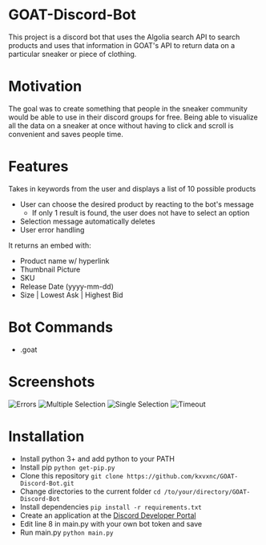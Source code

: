 # GOAT-Discord-Bot
This project is a discord bot that uses the Algolia search API to search products and uses that information in GOAT's API to return data on a particular sneaker or piece of clothing.

# Motivation
The goal was to create something that people in the sneaker community would be able to use in their discord groups for free. Being able to visualize all the data on a sneaker at once without having to click and scroll is convenient and saves people time.

# Features
Takes in keywords from the user and displays a list of 10 possible products
- User can choose the desired product by reacting to the bot's message
  - If only 1 result is found, the user does not have to select an option
- Selection message automatically deletes
- User error handling

It returns an embed with:
- Product name w/ hyperlink
- Thumbnail Picture
- SKU
- Release Date (yyyy-mm-dd)
- Size | Lowest Ask | Highest Bid

# Bot Commands
- .goat <keywords here>

# Screenshots
![Errors](https://github.com/kxvxnc/images/blob/master/goaterror.PNG)
![Multiple Selection](https://github.com/kxvxnc/images/blob/master/goatmulti.PNG)
![Single Selection](https://github.com/kxvxnc/images/blob/master/goatsingle.PNG)
![Timeout](https://github.com/kxvxnc/images/blob/master/goattimeout.PNG)

# Installation
- Install python 3+ and add python to your PATH
- Install pip `python get-pip.py`
- Clone this repository `git clone https://github.com/kxvxnc/GOAT-Discord-Bot.git`
- Change directories to the current folder `cd /to/your/directory/GOAT-Discord-Bot`
- Install dependencies `pip install -r requirements.txt`
- Create an application at the [Discord Developer Portal](https://discord.com/developers/applications)
- Edit line 8 in main.py with your own bot token and save
- Run main.py `python main.py`
